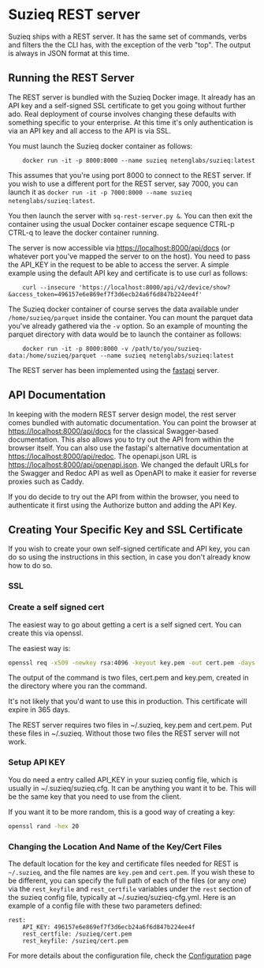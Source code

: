 # Suzieq REST server

Suzieq ships with a REST server. It has the same set of commands, verbs and filters the the CLI has, with the exception of the verb "top". The output is always in JSON format at this time.

## Running the REST Server

The REST server is bundled with the Suzieq Docker image. It already has an API key and a self-signed SSL certificate to get you going without further ado. Real deployment of course involves changing these defaults with something specific to your enterprise. At this time it's only authentication
is via an API key and all access to the API is via SSL.

You must launch the Suzieq docker container as follows:
```
    docker run -it -p 8000:8000 --name suzieq netenglabs/suzieq:latest
```
This assumes that you're using port 8000 to connect to the REST server. If you wish to use a different port for the REST server, say 7000, you can launch it as ```docker run -it -p 7000:8000 --name suzieq netenglabs/suzieq:latest```.

You then launch the server with ```sq-rest-server.py &```. You can then exit the container using the usual Docker container escape sequence CTRL-p CTRL-q to leave the docker container running.

The server is now accessible via [https://localhost:8000/api/docs](https://localhost:8000/api/docs) (or whatever port you've mapped the server to on the host). You need to pass the API_KEY in the request to be able to access the server. A simple example using the default API key and certificate is to use curl as follows:
```
    curl --insecure 'https://localhost:8000/api/v2/device/show?&access_token=496157e6e869ef7f3d6ecb24a6f6d847b224ee4f'
```

The Suzieq docker container of course serves the data available under `/home/suzieq/parquet` inside the container. You can mount the parquet data you've already gathered via the `-v` option. So an example of mounting the parquet directory with data would be to launch the container as follows:
```
    docker run -it -p 8000:8000 -v /path/to/you/suzieq-data:/home/suzieq/parquet --name suzieq netenglabs/suzieq:latest
```

The REST server has been implemented using the [fastapi](https://fastapi.tiangolo.com/) server.

## API Documentation

In keeping with the modern REST server design model, the rest server comes bundled with automatic documentation. You can point the browser at [https://localhost:8000/api/docs](https://localhost:8000/api/docs) for the classical Swagger-based documentation. This also allows you to try out the API from within the browser itself. You can also use the fastapi's alternative documentation at [https://localhost:8000/api/redoc](https://localhost:8000/api/redoc). The openapi.json URL is [https://localhost:8000/api/openapi.json](https://localhost:8000/api/openapi.json). We changed the default URLs for the Swagger and Redoc API as well as OpenAPI to make it easier for reverse proxies such as Caddy.

If you do decide to try out the API from within the browser, you need to authenticate it first using the Authorize button and adding the API Key.

## Creating Your Specific Key and SSL Certificate

If you wish to create your own self-signed certificate and API key, you can do so using the instructions in this section, in case you don't already know how to do so.

### SSL

### Create a self signed cert

The easiest way to go about getting a cert is a self signed cert. You can create this
via openssl.

The easiest way is:

``` bash
openssl req -x509 -newkey rsa:4096 -keyout key.pem -out cert.pem -days 365 -nodes
```
The output of the command is two files, cert.pem and key.pem, created in the directory where you ran the command.

It's not likely that you'd want to use this in production. This certificate will expire in 365 days.

The REST server requires two files in ~/.suzieq, key.pem and cert.pem. Put these files in ~/.suzieq. Without those two files the REST server will not work.

### Setup API KEY

You do need a entry called API_KEY in your suzieq config file, which is usually in ~/.suzieq/suzieq.cfg.
It can be anything you want it to be. This will be the same key that you need to use from the client.

If you want it to be more random, this is a good way of creating a key:

``` bash
openssl rand -hex 20
```

### Changing the Location And Name of the Key/Cert Files

The default location for the key and certificate files needed for REST is `~/.suzieq`, and the file names are `key.pem` and `cert.pem`. If you wish these to be different, you can specify the full path of each of the files (or any one) via the ```rest_keyfile``` and ```rest_certfile``` variables under the `rest` section of the suzieq config file, typically at ~/.suzieq/suzieq-cfg.yml. Here is an example of a config file with these two parameters defined:

```
rest:
    API_KEY: 496157e6e869ef7f3d6ecb24a6f6d847b224ee4f
    rest_certfile: /suzieq/cert.pem
    rest_keyfile: /suzieq/cert.pem
```
For more details about the configuration file, check the [Configuration](config_file.md) page
